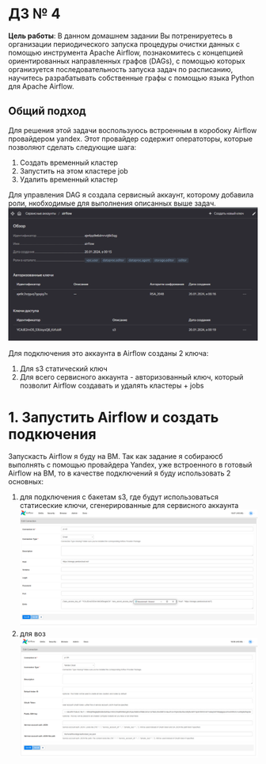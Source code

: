 # ДЗ № 4
**Цель работы**: В данном домашнем задании Вы потренируетесь в организации периодического запуска процедуры очистки данных с помощью инструмента Apache Airflow, познакомитесь с концепцией ориентированных
направленных графов (DAGs), с помощью которых организуется последовательность запуска задач по расписанию, научитесь разрабатывать собственные графы с помощью языка Python для Apache Airflow.

## Общий подход
Для решения этой задачи воспользуюсь встроенным в коробоку Airflow провайдером yandex. Этот провайдер содержит оператоторы, которые позволяют сделать следующие шага:

1. Создать временный кластер
2. Запустить на этом кластере job 
3. Удалить временный кластер

Для управления DAG я создала сервисный аккаунт, которому добавила роли, нкобходимые для выполнения описанных выше задач.
![Alt text](image.png)

Для подключения это аккаунта в Airflow созданы 2 ключа:
1. Для s3 статический ключ
2. Для всего сервисного аккаунта - авторизованный ключ, который позволит Airflow создавать и удалять кластеры + jobs

# 1. Запустить Airflow и создать подкючения
Запускасть Airflow я буду на ВМ. Так как задание я собираюсб выполнять с помощью провайдера Yandex, уже встроенного в готовый Airflow на ВМ, то в качестве подключений я буду использовать 2 основных:
1. для подключения с бакетам s3, где будут использоваться статисеские ключи, сгенерированные для сервисного аккаунта
![Alt text](image-1.png)
2. для воз
![Alt text](image-2.png)